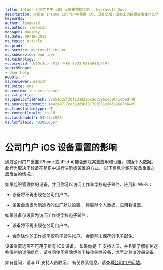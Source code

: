 ```yaml
---
title: Intune 公司门户中 iOS 设备重置的影响 | Microsoft Docs
description: 介绍在 Intune 公司门户中重置 iOS 设备之后，设备上的数据会发生什么情况。
keywords: ''
author: lenewsad
ms.author: lanewsad
manager: dougeby
ms.date: 09/18/2019
ms.topic: article
ms.prod: ''
ms.service: microsoft-intune
ms.subservice: end-user
ms.technology: ''
ms.assetid: db99c3eb-4813-4c8b-8e32-958e983b7f0f
searchScope:
- User help
ROBOTS: ''
ms.reviewer: esmich
ms.suite: ems
ms.custom: intune-enduser
ms.collection: ''
ms.openlocfilehash: 87b51d2df20f13ad29bca0b5961d59a41cbedf49
ms.sourcegitcommit: 1442a4717ca362d38101785851cd45b2687b64e5
ms.translationtype: HT
ms.contentlocale: zh-CN
ms.lasthandoff: 04/23/2020
ms.locfileid: "82080056"
---
```

# <a name="effects-of-company-portal-ios-device-reset"></a>公司门户 iOS 设备重置的影响 

通过公司门户重置 iPhone 或 iPad 可能会删除某些应用和设置，包括个人数据。 此行为取决于设备在组织中进行注册或设置的方式。 以下信息介绍在设备重置之后发生的情况。  

如果组织管理你的设备，并且你可以访问工作和学校电子邮件、应用和 Wi-Fi：

- 设备将不再出现在公司门户中。  

- 设备会重置为制造商的出厂默认设置。 将删除个人数据、应用和设置。

如果设备仅设置为访问工作或学校电子邮件：

- 设备将不再出现在公司门户中。  

- 会删除你的工作或学校电子邮件帐户。 会删除未保存的电子邮件。   

设备重置选项不可用于所有 iOS 设备。 如果你是 IT 支持人员，并且要了解有关这些限制的详细信息，请参阅[使用擦除或停用操作删除设备，或手动取消注册设备](https://docs.microsoft.com/intune/devices-wipe)。  

如有疑问，请与 IT 支持人员联系。 有关联系信息，请查看[公司门户网站](https://go.microsoft.com/fwlink/?linkid=2010980)。
